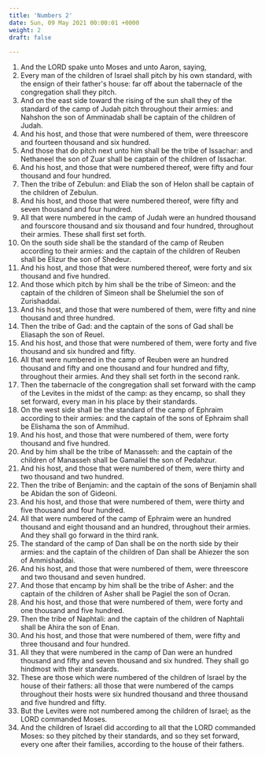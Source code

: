 ```yaml
---
title: 'Numbers 2'
date: Sun, 09 May 2021 00:00:01 +0000
weight: 2
draft: false
  
---
```


1. And the LORD spake unto Moses and unto Aaron, saying,
2. Every man of the children of Israel shall pitch by his own standard, with the ensign of their father's house: far off about the tabernacle of the congregation shall they pitch.
3. And on the east side toward the rising of the sun shall they of the standard of the camp of Judah pitch throughout their armies: and Nahshon the son of Amminadab shall be captain of the children of Judah.
4. And his host, and those that were numbered of them, were threescore and fourteen thousand and six hundred.
5. And those that do pitch next unto him shall be the tribe of Issachar: and Nethaneel the son of Zuar shall be captain of the children of Issachar.
6. And his host, and those that were numbered thereof, were fifty and four thousand and four hundred.
7. Then the tribe of Zebulun: and Eliab the son of Helon shall be captain of the children of Zebulun.
8. And his host, and those that were numbered thereof, were fifty and seven thousand and four hundred.
9. All that were numbered in the camp of Judah were an hundred thousand and fourscore thousand and six thousand and four hundred, throughout their armies. These shall first set forth.
10. On the south side shall be the standard of the camp of Reuben according to their armies: and the captain of the children of Reuben shall be Elizur the son of Shedeur.
11. And his host, and those that were numbered thereof, were forty and six thousand and five hundred.
12. And those which pitch by him shall be the tribe of Simeon: and the captain of the children of Simeon shall be Shelumiel the son of Zurishaddai.
13. And his host, and those that were numbered of them, were fifty and nine thousand and three hundred.
14. Then the tribe of Gad: and the captain of the sons of Gad shall be Eliasaph the son of Reuel.
15. And his host, and those that were numbered of them, were forty and five thousand and six hundred and fifty.
16. All that were numbered in the camp of Reuben were an hundred thousand and fifty and one thousand and four hundred and fifty, throughout their armies. And they shall set forth in the second rank.
17. Then the tabernacle of the congregation shall set forward with the camp of the Levites in the midst of the camp: as they encamp, so shall they set forward, every man in his place by their standards.
18. On the west side shall be the standard of the camp of Ephraim according to their armies: and the captain of the sons of Ephraim shall be Elishama the son of Ammihud.
19. And his host, and those that were numbered of them, were forty thousand and five hundred.
20. And by him shall be the tribe of Manasseh: and the captain of the children of Manasseh shall be Gamaliel the son of Pedahzur.
21. And his host, and those that were numbered of them, were thirty and two thousand and two hundred.
22. Then the tribe of Benjamin: and the captain of the sons of Benjamin shall be Abidan the son of Gideoni.
23. And his host, and those that were numbered of them, were thirty and five thousand and four hundred.
24. All that were numbered of the camp of Ephraim were an hundred thousand and eight thousand and an hundred, throughout their armies. And they shall go forward in the third rank.
25. The standard of the camp of Dan shall be on the north side by their armies: and the captain of the children of Dan shall be Ahiezer the son of Ammishaddai.
26. And his host, and those that were numbered of them, were threescore and two thousand and seven hundred.
27. And those that encamp by him shall be the tribe of Asher: and the captain of the children of Asher shall be Pagiel the son of Ocran.
28. And his host, and those that were numbered of them, were forty and one thousand and five hundred.
29. Then the tribe of Naphtali: and the captain of the children of Naphtali shall be Ahira the son of Enan.
30. And his host, and those that were numbered of them, were fifty and three thousand and four hundred.
31. All they that were numbered in the camp of Dan were an hundred thousand and fifty and seven thousand and six hundred. They shall go hindmost with their standards.
32. These are those which were numbered of the children of Israel by the house of their fathers: all those that were numbered of the camps throughout their hosts were six hundred thousand and three thousand and five hundred and fifty.
33. But the Levites were not numbered among the children of Israel; as the LORD commanded Moses.
34. And the children of Israel did according to all that the LORD commanded Moses: so they pitched by their standards, and so they set forward, every one after their families, according to the house of their fathers.

